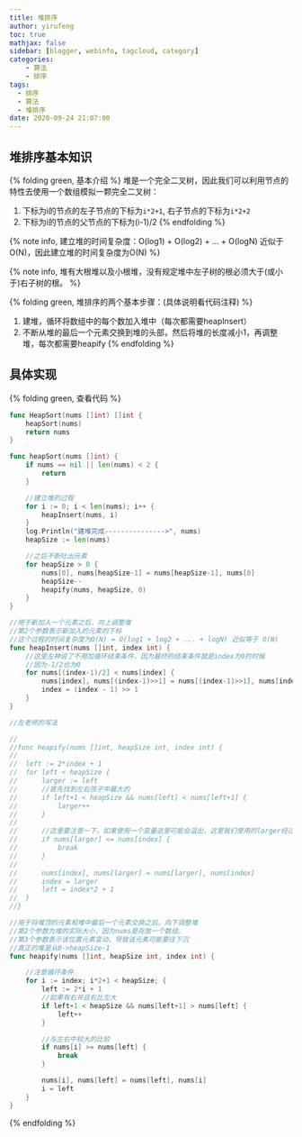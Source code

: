 ```yaml
---
title: 堆排序
author: yirufeng
toc: true
mathjax: false
sidebar: [blogger, webinfo, tagcloud, category]
categories: 
	- 算法
	- 排序
tags:
  - 排序
  - 算法
  - 堆排序
date: 2020-09-24 21:07:00
---
```

## 堆排序基本知识
{% folding green, 基本介绍 %}
堆是一个完全二叉树，因此我们可以利用节点的特性去使用一个数组模拟一颗完全二叉树：
1. 下标为i的节点的左子节点的下标为`i*2+1`, 右子节点的下标为`i*2+2`
2. 下标为i的节点的父节点的下标为(i-1)/2
{% endfolding %}

{% note info, 建立堆的时间复杂度：O(log1) + O(log2) + ... + O(logN) 近似于 O(N)，因此建立堆的时间复杂度为O(N) %}

{% note info, 堆有大根堆以及小根堆，没有规定堆中左子树的根必须大于(或小于)右子树的根。
 %}




{% folding green, 堆排序的两个基本步骤：(具体说明看代码注释) %}
1. 建堆，循环将数组中的每个数加入堆中（每次都需要heapInsert）
2. 不断从堆的最后一个元素交换到堆的头部，然后将堆的长度减小1，再调整堆，每次都需要heapify
{% endfolding %}

<!-- more -->

## 具体实现

{% folding green, 查看代码 %}

```go
func HeapSort(nums []int) []int {
	heapSort(nums)
	return nums
}

func heapSort(nums []int) {
	if nums == nil || len(nums) < 2 {
		return
	}

	//建立堆的过程
	for i := 0; i < len(nums); i++ {
		heapInsert(nums, i)
	}
	log.Println("建堆完成--------------->", nums)
	heapSize := len(nums)

	//之后不断吐出元素
	for heapSize > 0 {
		nums[0], nums[heapSize-1] = nums[heapSize-1], nums[0]
		heapSize--
		heapify(nums, heapSize, 0)
	}
}

//用于新加入一个元素之后，向上调整堆
//第2个参数表示新加入的元素的下标
//这个过程的时间复杂度为O(N) = O(log1 + log2 + ... + logN) 近似等于 O(N)
func heapInsert(nums []int, index int) {
	//这里左神说了不用加循环结束条件，因为最终的结束条件就是index为0的时候
	//因为-1/2也为0
	for nums[(index-1)/2] < nums[index] {
		nums[index], nums[(index-1)>>1] = nums[(index-1)>>1], nums[index]
		index = (index - 1) >> 1
	}
}

//左老师的写法

//
//func heapify(nums []int, heapSize int, index int) {
//
//	left := 2*index + 1
//	for left < heapSize {
//		larger := left
//		//首先找到左右孩子中最大的
//		if left+1 < heapSize && nums[left] < nums[left+1] {
//			larger++
//		}
//
//		//这里要注意一下，如果使用一个变量这里可能会溢出，这里我们使用的larger经过了前面的验证
//		if nums[larger] <= nums[index] {
//			break
//		}
//
//		nums[index], nums[larger] = nums[larger], nums[index]
//		index = larger
//		left = index*2 + 1
//	}
//}

//用于将堆顶的元素和堆中最后一个元素交换之后，向下调整堆
//第2个参数为堆的实际大小，因为nums是存放一个数组，
//第3个参数表示该位置元素变动，导致该元素可能要往下沉
//真正的堆是从0->heapSize-1
func heapify(nums []int, heapSize int, index int) {

	//注意循环条件
	for i := index; i*2+1 < heapSize; {
		left := 2*i + 1
		//如果有右并且右比左大
		if left+1 < heapSize && nums[left+1] > nums[left] {
			left++
		}

		//与左右中较大的比较
		if nums[i] >= nums[left] {
			break
		}

		nums[i], nums[left] = nums[left], nums[i]
		i = left
	}
}
```
{% endfolding %}
